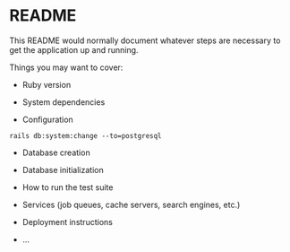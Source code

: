 # README

This README would normally document whatever steps are necessary to get the
application up and running.

Things you may want to cover:

* Ruby version

* System dependencies

* Configuration
 ```
 rails db:system:change --to=postgresql
 ```
* Database creation

* Database initialization

* How to run the test suite

* Services (job queues, cache servers, search engines, etc.)

* Deployment instructions

* ...
